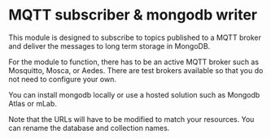 # MQTT subscriber & mongodb writer

This module is designed to subscribe to topics published to a MQTT broker and deliver the messages to long term storage in MongoDB.

For the module to function, there has to be an active MQTT broker such as Mosquitto, Mosca, or Aedes. There are test brokers available so that you do not need to configure your own.

You can install mongodb locally or use a hosted solution such as Mongodb Atlas or mLab.

Note that the URLs will have to be modified to match your resources. You can rename the database and collection names.


